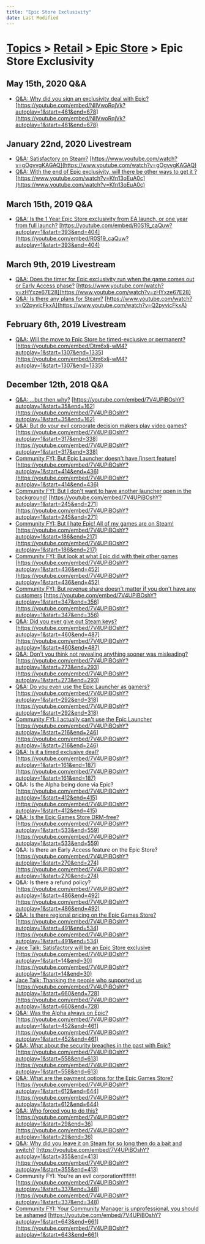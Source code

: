 ```yaml
---
title: "Epic Store Exclusivity"
date: Last Modified
---
```

# [Topics](../../../topics.md) > [Retail](../../../topics/retail.md) > [Epic Store](../../../topics/retail/epic-store.md) > Epic Store Exclusivity

## May 15th, 2020 Q&A
* [Q&A: Why did you sign an exclusivity deal with Epic?](../../../transcriptions/yt-NlIVwoRqjVk,461.22743333333335,677.4434333333334.md) [https://youtube.com/embed/NlIVwoRqjVk?autoplay=1&start=461&end=678](https://youtube.com/embed/NlIVwoRqjVk?autoplay=1&start=461&end=678)

## January 22nd, 2020 Livestream
* [Q&A: Satisfactory on Steam?](../../../transcriptions/yt-gOgyvgKAGAQ.md) [https://www.youtube.com/watch?v=gOgyvgKAGAQ](https://www.youtube.com/watch?v=gOgyvgKAGAQ)
* [Q&A: With the end of Epic exclusivity, will there be other ways to get it ?](../../../transcriptions/yt-Kfn13oEuA0c.md) [https://www.youtube.com/watch?v=Kfn13oEuA0c](https://www.youtube.com/watch?v=Kfn13oEuA0c)

## March 15th, 2019 Q&A
* [Q&A: Is the 1 Year Epic Store exclusivity from EA launch, or one year from full launch?](../../../transcriptions/yt-R0S19_caQuw,393.2,403.32.md) [https://youtube.com/embed/R0S19_caQuw?autoplay=1&start=393&end=404](https://youtube.com/embed/R0S19_caQuw?autoplay=1&start=393&end=404)

## March 9th, 2019 Livestream
* [Q&A: Does the timer for Epic exclusivity run when the game comes out or Early Access phase?](../../../transcriptions/yt-zHYxze67E28.md) [https://www.youtube.com/watch?v=zHYxze67E28](https://www.youtube.com/watch?v=zHYxze67E28)
* [Q&A: Is there any plans for Steam?](../../../transcriptions/yt-Q2pyvicFkxA.md) [https://www.youtube.com/watch?v=Q2pyvicFkxA](https://www.youtube.com/watch?v=Q2pyvicFkxA)

## February 6th, 2019 Livestream
* [Q&A: Will the move to Epic Store be timed-exclusive or permanent?](../../../transcriptions/yt-Dtm6xIj-wM4,1307.57972,1334.740485.md) [https://youtube.com/embed/Dtm6xIj-wM4?autoplay=1&start=1307&end=1335](https://youtube.com/embed/Dtm6xIj-wM4?autoplay=1&start=1307&end=1335)

## December 12th, 2018 Q&A
* [Q&A: ...but then why?](../../../transcriptions/yt-7V4UPiBOshY,35.26,161.28.md) [https://youtube.com/embed/7V4UPiBOshY?autoplay=1&start=35&end=162](https://youtube.com/embed/7V4UPiBOshY?autoplay=1&start=35&end=162)
* [Q&A: But do your evil corporate decision makers play video games‽](../../../transcriptions/yt-7V4UPiBOshY,317.8,337.32.md) [https://youtube.com/embed/7V4UPiBOshY?autoplay=1&start=317&end=338](https://youtube.com/embed/7V4UPiBOshY?autoplay=1&start=317&end=338)
* [Community FYI: But Epic Launcher doesn't have [insert feature]](../../../transcriptions/yt-7V4UPiBOshY,414.76,436.md) [https://youtube.com/embed/7V4UPiBOshY?autoplay=1&start=414&end=436](https://youtube.com/embed/7V4UPiBOshY?autoplay=1&start=414&end=436)
* [Community FYI: But I don't want to have another launcher open in the background!](../../../transcriptions/yt-7V4UPiBOshY,245.84,270.48.md) [https://youtube.com/embed/7V4UPiBOshY?autoplay=1&start=245&end=271](https://youtube.com/embed/7V4UPiBOshY?autoplay=1&start=245&end=271)
* [Community FYI: But I hate Epic! All of my games are on Steam!](../../../transcriptions/yt-7V4UPiBOshY,186.1,216.28.md) [https://youtube.com/embed/7V4UPiBOshY?autoplay=1&start=186&end=217](https://youtube.com/embed/7V4UPiBOshY?autoplay=1&start=186&end=217)
* [Community FYI: But look at what Epic did with their other games](../../../transcriptions/yt-7V4UPiBOshY,436,452.md) [https://youtube.com/embed/7V4UPiBOshY?autoplay=1&start=436&end=452](https://youtube.com/embed/7V4UPiBOshY?autoplay=1&start=436&end=452)
* [Community FYI: But revenue share doesn't matter if you don't have any customers](../../../transcriptions/yt-7V4UPiBOshY,347.92,355.96.md) [https://youtube.com/embed/7V4UPiBOshY?autoplay=1&start=347&end=356](https://youtube.com/embed/7V4UPiBOshY?autoplay=1&start=347&end=356)
* [Q&A: Did you ever give out Steam keys?](../../../transcriptions/yt-7V4UPiBOshY,460.08,486.04.md) [https://youtube.com/embed/7V4UPiBOshY?autoplay=1&start=460&end=487](https://youtube.com/embed/7V4UPiBOshY?autoplay=1&start=460&end=487)
* [Q&A: Don't you think not revealing anything sooner was misleading?](../../../transcriptions/yt-7V4UPiBOshY,273.12,292.18.md) [https://youtube.com/embed/7V4UPiBOshY?autoplay=1&start=273&end=293](https://youtube.com/embed/7V4UPiBOshY?autoplay=1&start=273&end=293)
* [Q&A: Do you even use the Epic Launcher as gamers‽](../../../transcriptions/yt-7V4UPiBOshY,292.18,317.8.md) [https://youtube.com/embed/7V4UPiBOshY?autoplay=1&start=292&end=318](https://youtube.com/embed/7V4UPiBOshY?autoplay=1&start=292&end=318)
* [Community FYI: I actually can't use the Epic Launcher](../../../transcriptions/yt-7V4UPiBOshY,216.28,245.84.md) [https://youtube.com/embed/7V4UPiBOshY?autoplay=1&start=216&end=246](https://youtube.com/embed/7V4UPiBOshY?autoplay=1&start=216&end=246)
* [Q&A: Is it a timed exclusive deal?](../../../transcriptions/yt-7V4UPiBOshY,161.28,186.1.md) [https://youtube.com/embed/7V4UPiBOshY?autoplay=1&start=161&end=187](https://youtube.com/embed/7V4UPiBOshY?autoplay=1&start=161&end=187)
* Q&A: Is the Alpha being done via Epic? [https://youtube.com/embed/7V4UPiBOshY?autoplay=1&start=412&end=415](https://youtube.com/embed/7V4UPiBOshY?autoplay=1&start=412&end=415)
* [Q&A: Is the Epic Games Store DRM-free?](../../../transcriptions/yt-7V4UPiBOshY,533.84,558.4.md) [https://youtube.com/embed/7V4UPiBOshY?autoplay=1&start=533&end=559](https://youtube.com/embed/7V4UPiBOshY?autoplay=1&start=533&end=559)
* Q&A: Is there an Early Access feature on the Epic Store? [https://youtube.com/embed/7V4UPiBOshY?autoplay=1&start=270&end=274](https://youtube.com/embed/7V4UPiBOshY?autoplay=1&start=270&end=274)
* Q&A: Is there a refund policy? [https://youtube.com/embed/7V4UPiBOshY?autoplay=1&start=486&end=492](https://youtube.com/embed/7V4UPiBOshY?autoplay=1&start=486&end=492)
* [Q&A: Is there regional pricing on the Epic Games Store?](../../../transcriptions/yt-7V4UPiBOshY,491.14,533.84.md) [https://youtube.com/embed/7V4UPiBOshY?autoplay=1&start=491&end=534](https://youtube.com/embed/7V4UPiBOshY?autoplay=1&start=491&end=534)
* [Jace Talk: Satisfactory will be an Epic Store exclusive](../../../transcriptions/yt-7V4UPiBOshY,14.407161,29.68.md) [https://youtube.com/embed/7V4UPiBOshY?autoplay=1&start=14&end=30](https://youtube.com/embed/7V4UPiBOshY?autoplay=1&start=14&end=30)
* [Jace Talk: Thanking the people who supported us](../../../transcriptions/yt-7V4UPiBOshY,660.88,727.28.md) [https://youtube.com/embed/7V4UPiBOshY?autoplay=1&start=660&end=728](https://youtube.com/embed/7V4UPiBOshY?autoplay=1&start=660&end=728)
* [Q&A: Was the Alpha always on Epic?](../../../transcriptions/yt-7V4UPiBOshY,452,460.08.md) [https://youtube.com/embed/7V4UPiBOshY?autoplay=1&start=452&end=461](https://youtube.com/embed/7V4UPiBOshY?autoplay=1&start=452&end=461)
* [Q&A: What about the security breaches in the past with Epic?](../../../transcriptions/yt-7V4UPiBOshY,558.4,612.98.md) [https://youtube.com/embed/7V4UPiBOshY?autoplay=1&start=558&end=613](https://youtube.com/embed/7V4UPiBOshY?autoplay=1&start=558&end=613)
* [Q&A: What are the payment options for the Epic Games Store?](../../../transcriptions/yt-7V4UPiBOshY,612.98,643.72.md) [https://youtube.com/embed/7V4UPiBOshY?autoplay=1&start=612&end=644](https://youtube.com/embed/7V4UPiBOshY?autoplay=1&start=612&end=644)
* [Q&A: Who forced you to do this‽](../../../transcriptions/yt-7V4UPiBOshY,29.68,35.26.md) [https://youtube.com/embed/7V4UPiBOshY?autoplay=1&start=29&end=36](https://youtube.com/embed/7V4UPiBOshY?autoplay=1&start=29&end=36)
* [Q&A: Why did you leave it on Steam for so long then do a bait and switch?](../../../transcriptions/yt-7V4UPiBOshY,355.96,412.48.md) [https://youtube.com/embed/7V4UPiBOshY?autoplay=1&start=355&end=413](https://youtube.com/embed/7V4UPiBOshY?autoplay=1&start=355&end=413)
* Community FYI: You're an evil corporation!!!!!!!!! [https://youtube.com/embed/7V4UPiBOshY?autoplay=1&start=337&end=348](https://youtube.com/embed/7V4UPiBOshY?autoplay=1&start=337&end=348)
* [Community FYI: Your Community Manager is unprofessional, you should be ashamed](../../../transcriptions/yt-7V4UPiBOshY,643.72,660.88.md) [https://youtube.com/embed/7V4UPiBOshY?autoplay=1&start=643&end=661](https://youtube.com/embed/7V4UPiBOshY?autoplay=1&start=643&end=661)
